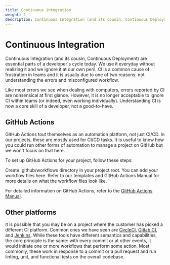 ```yaml
---
title: Continuous integration
weight: 2
description: Continuous Integration (and its cousin, Continuous Deployment) are essential parts of a developer's cycle today. We use it everyday without realizing it and we ignore it at our own peril.
---
```


# Continuous Integration

Continuous Integration (and its cousin, Continuous Deployment) are essential parts of a developer's cycle today. We use it everyday without realizing it and we ignore it at our own peril. CI is a common cause of frustration in teams and it is usually due to one of two reasons: not understanding the errors and misconfigured workflow.

Like most errors we see when dealing with computers, errors reported by CI are nonsensical at first glance. However, it is no longer acceptable to ignore CI within teams (or indeed, even working individually). Understanding CI is now a core skill of a developer, not a good-to-have.

## GitHub Actions

GitHub Actions tout themselves as an automation platform, not just CI/CD. In our projects, these are mostly used for CI/CD tasks. It is useful to know how you could run other forms of automation to manage a project on GitHub but we won't focus on that here.

To set up GitHub Actions for your project, follow these steps:

Create .github/workflows directory in your project root. You can add your workflow files here. Refer to our templates and GitHub Actions Manual for more details on what the workflow files look like.

For detailed information on GitHub Actions, refer to the [GitHub Actions Manual](https://docs.github.com/en/actions).

## Other platforms

It is possible that you may be on a project where the customer has picked a different CI platform. Common ones we have seen are [CircleCI](https://circleci.com/docs), [Gitlab CI](https://docs.gitlab.com/ee/ci/quick_start/), and [Jenkins](https://jenkins.io/doc). While these tools have different semantics and capabilities, the core principle is the same: with every commit or at other events, it would initiate one or more workflows that perform some action. Most commonly, these work in response to a commit or a pull request and run linting, unit, and functional tests on the overall codebase.
